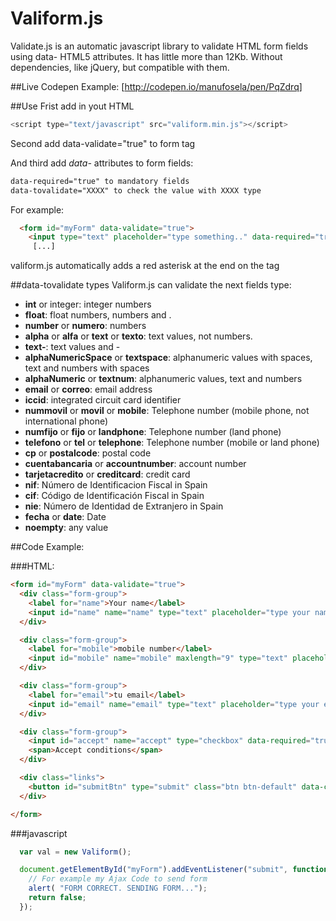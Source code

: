 # Valiform.js

Validate.js is an automatic javascript library to validate HTML form fields using data- HTML5 attributes. It has little more than 12Kb. Without dependencies, like jQuery, but compatible with them.

##Live Codepen Example:
[http://codepen.io/manufosela/pen/PqZdrq]

##Use 
Frist add in yout HTML
```javascript
<script type="text/javascript" src="valiform.min.js"></script>
```
Second add data-validate="true" to form tag

And third add *data-* attributes to form fields:
```html
data-required="true" to mandatory fields
data-tovalidate="XXXX" to check the value with XXXX type
```
For example:

```html
  <form id="myForm" data-validate="true">
    <input type="text" placeholder="type something.." data-required="true" data-tovalidate="alpha" />
     [...]
```
valiform.js automatically adds a red asterisk at the end on the tag <label>


##data-tovalidate types
Valiform.js can validate the next fields type:

* **int** or integer: integer numbers
* **float**: float numbers, numbers and .
* **number** or **numero**: numbers
* **alpha** or **alfa** or **text** or **texto**: text values, not numbers.
* **text-**: text values and -
* **alphaNumericSpace** or **textspace**: alphanumeric values with spaces, text and numbers with spaces
* **alphaNumeric** or **textnum**: alphanumeric values, text and numbers
* **email** or **correo**: email address
* **iccid**: integrated circuit card identifier
* **nummovil** or **movil** or **mobile**: Telephone number (mobile phone, not international phone)
* **numfijo** or **fijo** or **landphone**: Telephone number (land phone)
* **telefono** or **tel** or **telephone**: Telephone number (mobile or land phone)
* **cp** or **postalcode**: postal code
* **cuentabancaria** or **accountnumber**: account number
* **tarjetacredito** or **creditcard**: credit card
* **nif**: Número de Identificacion Fiscal in Spain
* **cif**: Código de Identificación Fiscal in Spain
* **nie**: Número de Identidad de Extranjero in Spain
* **fecha** or **date**: Date
* **noempty**: any value

##Code Example:

###HTML:

```html
<form id="myForm" data-validate="true">
  <div class="form-group">
    <label for="name">Your name</label>
    <input id="name" name="name" type="text" placeholder="type your name" data-required="true" data-tovalidate="alfa" />
  </div>

  <div class="form-group">
    <label for="mobile">mobile number</label>
    <input id="mobile" name="mobile" maxlength="9" type="text" placeholder="type your mobile number" data-required="true" data-tovalidate="movil" />
  </div>

  <div class="form-group">
    <label for="email">tu email</label>
    <input id="email" name="email" type="text" placeholder="type your email" data-required="true" data-tovalidate="email" />
  </div>

  <div class="form-group">
    <input id="accept" name="accept" type="checkbox" data-required="true" />
    <span>Accept conditions</span>
  </div>

  <div class="links">
    <button id="submitBtn" type="submit" class="btn btn-default" data-checkform="true">Submit</button>
  </div>

</form>
```

###javascript
```javascript
  var val = new Valiform();

  document.getElementById("myForm").addEventListener("submit", function(evt) {
    // For example my Ajax Code to send form
    alert( "FORM CORRECT. SENDING FORM...");
    return false;
  });
```

